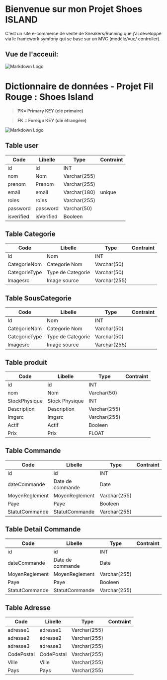 # Bienvenue sur mon Projet Shoes ISLAND


C'est un site e-commerce de vente de Sneakers/Running que j'ai développé via le framework symfony qui se base sur un MVC (modèle/vue/ controller).

## Vue de l'acceuil: 

![Markdown Logo](https://www.zupimages.net/up/23/08/768z.png)





# Dictionnaire de données - Projet Fil Rouge : Shoes Island

> **PK= Primary KEY (clé primaire)**

> **FK = Foreign KEY (clé étrangère)**


![Markdown Logo](https://i.ibb.co/k5jWVcB/Screnn-Shot-Looping-MCD.png)



 ## Table user

| Code        | Libelle         | Type           | Contraint|
| -           | -               | -              | -        |
| id          | id              | INT            |          |
| nom         | Nom             | Varchar(255)   |          |
| prenom      | Prenom          | Varchar(255)   |          |
| email       | email           | Varchar(180)   | unique   |
| roles       | roles           | Varchar(255)   |          |
| password    | password        | Varchar(50)    |          |
| isverified | isVerified       | Booleen        |          |



 ## Table Categorie 

| Code            | Libelle           | Type           | Contraint|
| -----------   | ---------------     | -------------- | -------- |
| Id            | Nom                 |INT             |          |
| CategorieNom  | Categorie Nom       |Varchar(50)     |          |
| CategorieType | Type de Categorie   |Varchar(50)     |          |
| Imagesrc      | Image source        |Varchar(255)    |          |




 ## Table SousCategorie

| Code            | Libelle           | Type           | Contraint|
| -----------   | ---------------     | -------------- | -------- |
| Id            | Nom                 |INT             |          |
| CategorieNom  | Categorie Nom       |Varchar(50)     |          |
| CategorieType | Type de Categorie   |Varchar(50)     |          |
| Imagesrc      | Image source        |Varchar(255)    |          |


 ## Table produit

| Code          | Libelle         | Type           | Contraint|
| -             | -               | -              | -        |
| id            | id              | INT |          |
| nom           | Nom             | Varchar(50)    |          |
| StockPhysique | Stock Physique  | INT            |          |
| Description   | Description     | Varchar(255)   |          |
| Imgsrc        | Imgsrc          | Varchar(255)   |          |
| Actif         | Actif           | Booleen        |          |
| Prix          | Prix            | FLOAT          |          |

 ## Table Commande

| Code           | Libelle          | Type           | Contraint|
| -              | -                | -              | -        |
| id             | id               | INT            |          |
| dateCommande   | Date de commande | Date           |          |
| MoyenReglement | MoyenReglement   | Varchar(255)   |          |
| Paye           | Paye             | Booleen        |          |
| StatutCommande | StatutCommande   | Varchar(255)   |          |


## Table Detail Commande

| Code           | Libelle          | Type           | Contraint|
| -              | -                | -              | -        |
| id             | id               | INT            |          |
| dateCommande   | Date de commande | Date           |          |
| MoyenReglement | MoyenReglement   | Varchar(255)   |          |
| Paye           | Paye             | Booleen        |          |
| StatutCommande | StatutCommande   | Varchar(255)   |          |

## Table Adresse

| Code           | Libelle          | Type           | Contraint|
| -              | -                | -              | -        |
| adresse1       | adresse1         | Varchar(255)   |          |
| adresse2       | adresse2         | Varchar(255)   |          |
| adresse3       | adresse3         | Varchar(255)   |          |
| CodePostal     | CodePostal       | Varchar(255)   |          |
| Ville          | Ville            | Varchar(255)   |          |
| Pays           | Pays             | Varchar(255)   |          |


